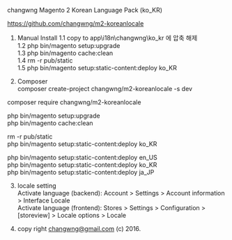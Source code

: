 changwng Magento 2 Korean Language Pack (ko_KR)

https://github.com/changwng/m2-koreanlocale
 


1. Manual Install
   1.1 copy to app\i18n\changwng\ko_kr 에 압축 해제 <br/>
   1.2 php bin/magento setup:upgrade <br/>
   1.3 php bin/magento cache:clean <br/>
   1.4 rm -r pub/static <br/>
   1.5 php bin/magento setup:static-content:deploy ko_KR <br/>

2. Composer <br/>
composer create-project changwng/m2-koreanlocale -s dev<br/>

composer require changwng/m2-koreanlocale <br/>

php bin/magento setup:upgrade <br/>
php bin/magento cache:clean <br/>


rm -r pub/static <br/>
php bin/magento setup:static-content:deploy ko_KR <br/>

php bin/magento setup:static-content:deploy en_US <br/>
php bin/magento setup:static-content:deploy ko_KR <br/>
php bin/magento setup:static-content:deploy ja_JP <br/>


3. locale setting <br/>
Activate language (backend): Account > Settings > Account information > Interface Locale <br/>
Activate language (frontend): Stores > Settings > Configuration > [storeview] > Locale options > Locale <br/>


4. copy right changwng@gmail.com  (c) 2016.
